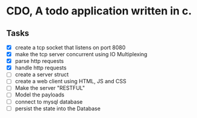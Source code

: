 # CDO, A todo application written in c. 

## Tasks 
- [x] create a tcp socket that listens on port 8080 
- [x] make the tcp server concurrent using IO Multiplexing 
- [x] parse http requests 
- [x] handle http requests 
- [ ] create a server struct
- [ ] create a web client using HTML, JS and CSS
- [ ] Make the server "RESTFUL"
- [ ] Model the payloads 
- [ ] connect to mysql database 
- [ ] persist the state into the Database 
